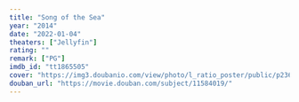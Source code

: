 ```yaml
---
title: "Song of the Sea"
year: "2014"
date: "2022-01-04"
theaters: ["Jellyfin"]
rating: ""
remark: ["PG"]
imdb_id: "tt1865505"
cover: "https://img3.doubanio.com/view/photo/l_ratio_poster/public/p2360910487.jpg"
douban_url: "https://movie.douban.com/subject/11584019/"
---
```

